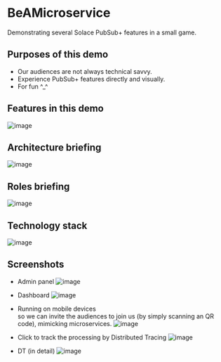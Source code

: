 # BeAMicroservice
Demonstrating several Solace PubSub+ features in a small game.

## Purposes of this demo
- Our audiences are not always technical savvy.
- Experience PubSub+ features directly and visually.
- For fun ^_^

## Features in this demo
![image](https://user-images.githubusercontent.com/24413042/189151803-6052f137-7a15-4ad6-a300-6b56df3d4b5b.png)

## Architecture briefing
![image](https://user-images.githubusercontent.com/24413042/189151166-3cb81d61-aade-40ec-9f74-5d7ed895c543.png)

## Roles briefing
![image](https://user-images.githubusercontent.com/24413042/189151314-9951a50f-32bc-4f5b-97b0-57788db58393.png)

## Technology stack
![image](https://user-images.githubusercontent.com/24413042/189151503-03293d25-bd7e-4852-aa36-20dd95615edb.png)

## Screenshots
- Admin panel
![image](https://user-images.githubusercontent.com/24413042/189151572-d6e07413-eb1e-4527-a44f-2891f834898c.png)

- Dashboard
![image](https://user-images.githubusercontent.com/24413042/189151920-9f0acb9b-4086-4271-a213-804f517c3090.png)

- Running on mobile devices  
so we can invite the audiences to join us (by simply scanning an QR code), mimicking microservices.
![image](https://user-images.githubusercontent.com/24413042/189152870-8c0119e0-340e-48f1-ae29-41dd933e9b0c.png)

- Click to track the processing by Distributed Tracing
![image](https://user-images.githubusercontent.com/24413042/189153311-1062c825-2496-4f83-8e1a-e28d2dba244c.png)

- DT (in detail)
![image](https://user-images.githubusercontent.com/24413042/189153555-6a79efe6-935c-4075-97af-f7b8fcc1f1fa.png)

